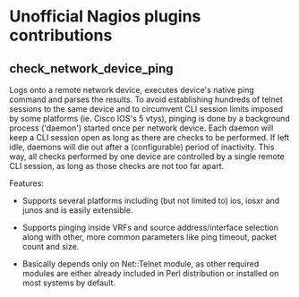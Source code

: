 Unofficial Nagios plugins contributions
=======================================

check_network_device_ping
-------------------------

Logs onto a remote network device, executes device's native
ping command and parses the results. To avoid establishing
hundreds of telnet sessions to the same device and to circumvent
CLI session limits imposed by some platforms (ie. Cisco IOS's
5 vtys), pinging is done by a background process ('daemon')
started once per network device. Each daemon will keep a CLI
session open as long as there are checks to be performed.
If left idle, daemons will die out after a (configurable)
period of inactivity. This way, all checks performed by one
device are controlled by a single remote CLI session, as long
as those checks are not too far apart.

Features:

* Supports several platforms including (but not limited to)
  ios, iosxr and junos and is easily extensible.

* Supports pinging inside VRFs and source address/interface
  selection along with other, more common parameters like
  ping timeout, packet count and size.

* Basically depends only on Net::Telnet module, as other
  required modules are either already included in Perl
  distribution or installed on most systems by default.
